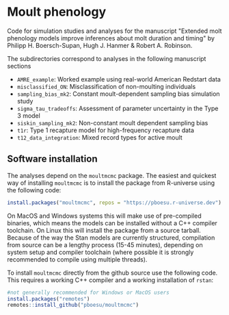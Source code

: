 # Moult phenology
Code for simulation studies and analyses for the manuscript "Extended molt phenology models improve inferences about molt duration and timing" by Philipp H. Boersch-Supan, Hugh J. Hanmer & Robert A. Robinson.

The subdirectories correspond to analyses in the following manuscript sections

- `AMRE_example`: Worked example using real-world American Redstart data
- `misclassified_ON`: Misclassification of non-moulting individuals
- `sampling_bias_mk2`: Constant moult-dependent sampling bias simulation study
- `sigma_tau_tradeoffs`: Assessment of parameter uncertainty in the Type 3 model
- `siskin_sampling_mk2`: Non-constant moult dependent sampling bias
- `t1r`: Type 1 recapture model for high-frequency recapture data
- `t12_data_integration`: Mixed record types for active moult 

## Software installation
The analyses depend on the `moultmcmc` package. The easiest and quickest way of installing `moultmcmc` is to install the package from R-universe using the following code:
```r
install.packages("moultmcmc", repos = "https://pboesu.r-universe.dev")
```
On MacOS and Windows systems this will make use of pre-compiled binaries, which means the models can be installed without a C++ compiler toolchain. On Linux this will install the package from a source tarball. Because of the way the Stan models are currently structured, compilation from source can be a lengthy process (15-45 minutes), depending on system setup and compiler toolchain (where possible it is strongly recommended to compile using multiple threads).

To install `moultmcmc` directly from the github source use the following code. This requires a working C++ compiler and a working installation of `rstan`:
```r
#not generally recommended for Windows or MacOS users
install.packages("remotes")
remotes::install_github("pboesu/moultmcmc")
```
